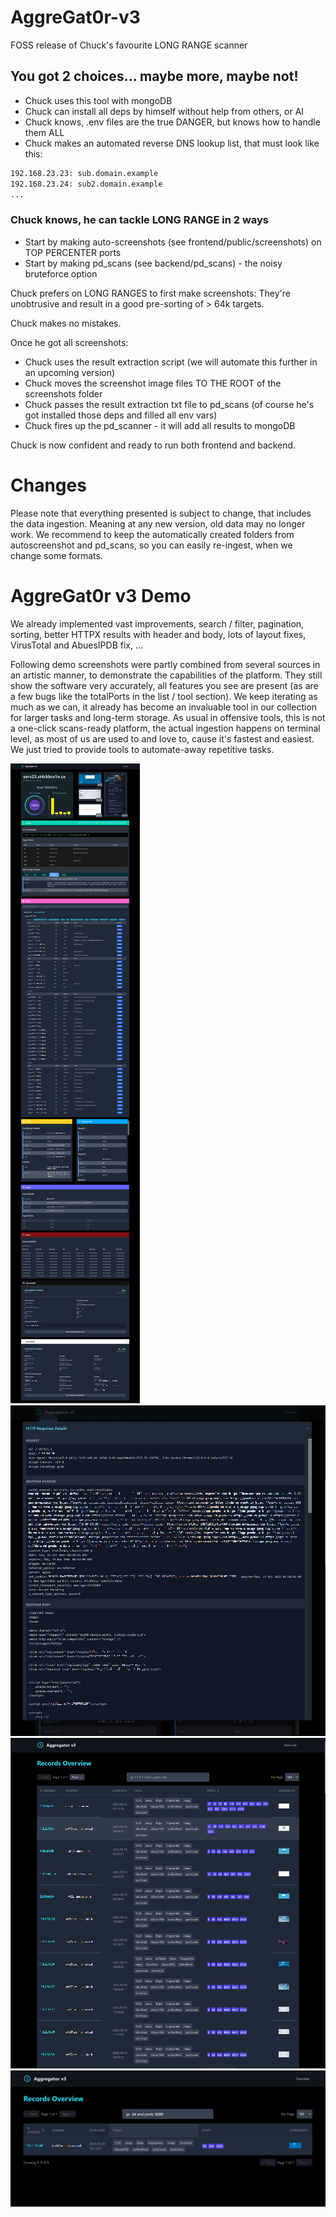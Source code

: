 # AggreGat0r-v3
FOSS release of Chuck's favourite LONG RANGE scanner

## You got 2 choices... maybe more, maybe not!
- Chuck uses this tool with mongoDB
- Chuck can install all deps by himself without help from others, or AI
- Chuck knows, .env files are the true DANGER, but knows how to handle them ALL
- Chuck makes an automated reverse DNS lookup list, that must look like this:

```bash
192.168.23.23: sub.domain.example
192.168.23.24: sub2.domain.example
...
```

### Chuck knows, he can tackle LONG RANGE in 2 ways
- Start by making auto-screenshots (see frontend/public/screenshots) on TOP PERCENTER ports
- Start by making pd_scans (see backend/pd_scans) - the noisy bruteforce option

Chuck prefers on LONG RANGES to first make screenshots: They're unobtrusive and result in a good pre-sorting of > 64k targets. 

Chuck makes no mistakes. 

Once he got all screenshots: 
- Chuck uses the result extraction script (we will automate this further in an upcoming version)
- Chuck moves the screenshot image files TO THE ROOT of the screenshots folder
- Chuck passes the result extraction txt file to pd_scans (of course he's got installed those deps and filled all env vars)
- Chuck fires up the pd_scanner - it will add all results to mongoDB

Chuck is now confident and ready to run both frontend and backend. 

# Changes
Please note that everything presented is subject to change, that includes the data ingestion. Meaning at any new version, old data may no longer work. We recommend to keep the automatically created folders from autoscreenshot and pd_scans, so you can easily re-ingest, when we change some formats. 

# AggreGat0r v3 Demo
We already implemented vast improvements, search / filter, pagination, sorting, better HTTPX results with header and body, lots of layout fixes, VirusTotal and AbuesIPDB fix, ... 

Following demo screenshots were partly combined from several sources in an artistic manner, to demonstrate the capabilities of the platform. They still show the software very accurately, all features you see are present (as are a few bugs like the totalPorts in the list / tool section). We keep iterating as much as we can, it already has become an invaluable tool in our collection for larger tasks and long-term storage. As usual in offensive tools, this is not a one-click scans-ready platform, the actual ingestion happens on terminal level, as most of us are used to and love to, cause it's fastest and easiest. We just tried to provide tools to automate-away repetitive tasks. 

![](demo/aggregator_v3_00.jpg)
![](demo/aggregator_v3_04.JPG)
![](demo/aggregator_v3_01.jpg)
![](demo/aggregator_v3_03.JPG)




